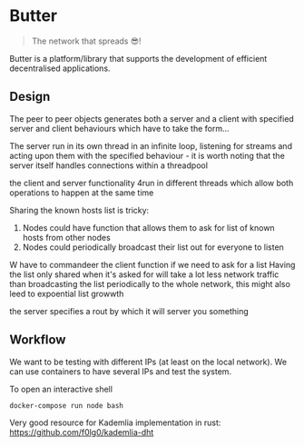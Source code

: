 # Butter
> The network that spreads :sunglasses:!

Butter is a platform/library that supports the development of efficient decentralised applications.

## Design

<!--Add the design stuff I took out of the report-->

The peer to peer objects generates both a server and a client with specified server and client behaviours which have to take the form...

The server run in its own thread in an infinite loop, listening for streams and acting upon them with the specified behaviour - it is worth noting that the server itself handles connections within a threadpool

the client and server functionality 4run in different threads which allow both operations to happen at the same time

Sharing the known hosts list is tricky:
1. Nodes could have function that allows them to ask for list of known hosts from other nodes
2. Nodes could periodically broadcast their list out for everyone to listen

W have to commandeer the client function if we need to ask for a list
Having the list only shared when it's asked for will take a lot less network traffic than broadcasting the list periodically to the whole network, this might also leed to expoential list growwth 

the server specifies a rout by which it will server you something

## Workflow
We want to be testing with different IPs (at least on the local network). We can use containers to have several IPs and test the system.

To open an interactive shell 
```bash
docker-compose run node bash
```

Very good resource for Kademlia implementation in rust: https://github.com/f0lg0/kademlia-dht
